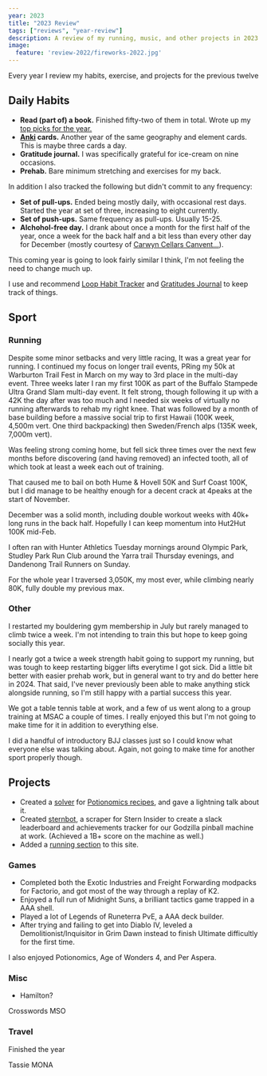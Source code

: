 ```yaml
---
year: 2023
title: "2023 Review"
tags: ["reviews", "year-review"]
description: A review of my running, music, and other projects in 2023.
image:
  feature: 'review-2022/fireworks-2022.jpg'
---
```


Every year I review my habits, exercise, and projects for the previous twelve

## Daily Habits

* **Read (part of) a book.** Finished fifty-two of them in total. Wrote up my [top picks for the year.](/articles/2023-reading-list.html)
* **[Anki](https://apps.ankiweb.net/) cards.** Another year of the same geography and element cards. This is maybe three cards a day.
* **Gratitude journal.** I was specifically grateful for ice-cream on nine occasions.
* **Prehab.** Bare minimum stretching and exercises for my back.

In addition I also tracked the following but didn't commit to any frequency:

* **Set of pull-ups.** Ended being mostly daily, with occasional rest days. Started the year at set of three, increasing to eight currently.
* **Set of push-ups.** Same frequency as pull-ups. Usually 15-25.
* **Alchohol-free day.** I drank about once a month for the first half of the year, once a week for the back half and a bit less than every other day for December (mostly courtesy of [Carwyn Cellars Canvent...](https://carwyncellars.com.au/products/carwyn-canvent-2023)).

This coming year is going to look fairly similar I think, I'm not feeling the need to change much up.

I use and recommend [Loop Habit Tracker](https://play.google.com/store/apps/details?id=org.isoron.uhabits&hl=en_SG) and [Gratitudes Journal](https://play.google.com/store/apps/details?id=com.bailouni.gratitudes&hl=en_SG) to keep track of things.

## Sport

### Running

Despite some minor setbacks and very little racing, It was a great year for
running. I continued my focus on longer trail events,  PRing my 50k at
Warburton Trail Fest in March on my way to 3rd place in the multi-day event.
Three weeks later I ran my first 100K as part of the Buffalo Stampede Ultra
Grand Slam multi-day event. It felt strong, though following it up with a 42K
the day after was too much and I needed six weeks of virtually no running
afterwards to rehab my right knee. That was followed by a month of base
building before a massive social trip to first Hawaii (100K week, 4,500m vert.
One third backpacking) then Sweden/French alps (135K week, 7,000m vert).

Was feeling strong coming home, but fell sick three times over the next few months before discovering (and having removed) an infected tooth, all of which took at least a week each out of training.

That caused me to bail on both Hume & Hovell 50K and Surf Coast 100K, but I did manage to be healthy enough for a decent crack at 4peaks at the start of November.

December was a solid month, including double workout weeks with 40k+ long runs in the back half. Hopefully I can keep momentum into Hut2Hut 100K mid-Feb.

I often ran with Hunter Athletics Tuesday mornings around Olympic Park, Studley
Park Run Club around the Yarra trail Thursday evenings, and Dandenong Trail
Runners on Sunday.

For the whole year I traversed 3,050K, my most ever, while climbing nearly 80K, fully double my previous max.

### Other

I restarted my bouldering gym membership in July but rarely managed to climb
twice a week. I'm not intending to train this but hope to keep going socially
this year.

I nearly got a twice a week strength habit going to support my running, but was
tough to keep restarting bigger lifts everytime I got sick. Did a little bit
better with easier prehab work, but in general want to try and do better here
in 2024. That said, I've never previously been able to make anything stick
alongside running, so I'm still happy with a partial success this year.

We got a table tennis table at work, and a few of us went along to a group
training at MSAC a couple of times. I really enjoyed this but I'm not going to
make time for it in addition to everything else.

I did a handful of introductory BJJ classes just so I could know what everyone
else was talking about. Again, not going to make time for another sport
properly though.

## Projects

* Created a [solver](https://github.com/xaviershay/sandbox/tree/main/potionomics) for [Potionomics recipes](https://potionomics.com/), and gave a lightning talk about it.
* Created [sternbot](https://github.com/ferocia/sternbot), a scraper for Stern Insider to create a slack leaderboard and achievements tracker for our Godzilla pinball machine at work. (Achieved a 1B+ score on the machine as well.)
* Added a [running section](/articles/new-blog-feature-running.html) to this site.

### Games

* Completed both the Exotic Industries and Freight Forwarding modpacks for
  Factorio, and got most of the way through a replay of K2.
* Enjoyed a full run of Midnight Suns, a brilliant tactics game trapped in a
  AAA shell.
* Played a lot of Legends of Runeterra PvE, a AAA deck builder.
* After trying and failing to get into Diablo IV, leveled a
  Demolitionist/Inquisitor in Grim Dawn instead to finish Ultimate difficultly
  for the first time.

I also enjoyed Potionomics, Age of Wonders 4, and Per Aspera.

### Misc

* Hamilton?

Crosswords
MSO

### Travel

Finished the year 

Tassie
MONA
